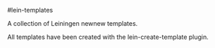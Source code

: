 #lein-templates

A collection of Leiningen newnew templates.

All templates have been created with the lein-create-template plugin.
